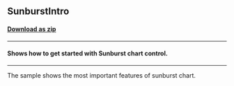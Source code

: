 ## SunburstIntro
#### [Download as zip](https://downgit.github.io/#/home?url=https://github.com/GrapeCity/ComponentOne-UWP-Samples/tree/master/\C1.UWP.FlexChart\CS\SunburstIntro)
____
#### Shows how to get started with Sunburst chart control.
____
The sample shows the most important features of sunburst chart.
